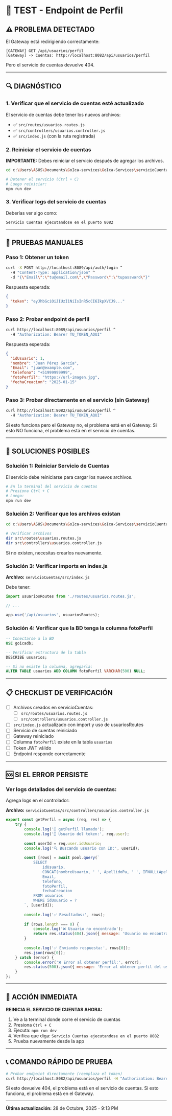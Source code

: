 # 🧪 TEST - Endpoint de Perfil

## ⚠️ PROBLEMA DETECTADO

El Gateway está redirigiendo correctamente:
```
[GATEWAY] GET /api/usuarios/perfil
[Gateway] -> Cuentas: http://localhost:8082/api/usuarios/perfil
```

Pero el servicio de cuentas devuelve 404.

---

## 🔍 DIAGNÓSTICO

### **1. Verificar que el servicio de cuentas esté actualizado**

El servicio de cuentas debe tener los nuevos archivos:
- ✅ `src/routes/usuarios.routes.js`
- ✅ `src/controllers/usuarios.controller.js`
- ✅ `src/index.js` (con la ruta registrada)

### **2. Reiniciar el servicio de cuentas**

**IMPORTANTE:** Debes reiniciar el servicio después de agregar los archivos.

```bash
cd c:\Users\ASUS\Documents\GoIca-services\GoIca-Services\servicioCuentas

# Detener el servicio (Ctrl + C)
# Luego reiniciar:
npm run dev
```

### **3. Verificar logs del servicio de cuentas**

Deberías ver algo como:
```
Servicio Cuentas ejecutandose en el puerto 8082
```

---

## 🧪 PRUEBAS MANUALES

### **Paso 1: Obtener un token**

```bash
curl -X POST http://localhost:8089/api/auth/login ^
  -H "Content-Type: application/json" ^
  -d "{\"Email\":\"tu@email.com\",\"Password\":\"tupassword\"}"
```

Respuesta esperada:
```json
{
  "token": "eyJhbGciOiJIUzI1NiIsInR5cCI6IkpXVCJ9..."
}
```

### **Paso 2: Probar endpoint de perfil**

```bash
curl http://localhost:8089/api/usuarios/perfil ^
  -H "Authorization: Bearer TU_TOKEN_AQUI"
```

Respuesta esperada:
```json
{
  "idUsuario": 1,
  "nombre": "Juan Pérez García",
  "Email": "juan@example.com",
  "telefono": "+51999999999",
  "fotoPerfil": "https://url-imagen.jpg",
  "fechaCreacion": "2025-01-15"
}
```

### **Paso 3: Probar directamente en el servicio (sin Gateway)**

```bash
curl http://localhost:8082/api/usuarios/perfil ^
  -H "Authorization: Bearer TU_TOKEN_AQUI"
```

Si esto funciona pero el Gateway no, el problema está en el Gateway.
Si esto NO funciona, el problema está en el servicio de cuentas.

---

## 🔧 SOLUCIONES POSIBLES

### **Solución 1: Reiniciar Servicio de Cuentas**

El servicio debe reiniciarse para cargar los nuevos archivos.

```bash
# En la terminal del servicio de cuentas
# Presiona Ctrl + C
# Luego:
npm run dev
```

### **Solución 2: Verificar que los archivos existan**

```bash
cd c:\Users\ASUS\Documents\GoIca-services\GoIca-Services\servicioCuentas

# Verificar archivos
dir src\routes\usuarios.routes.js
dir src\controllers\usuarios.controller.js
```

Si no existen, necesitas crearlos nuevamente.

### **Solución 3: Verificar imports en index.js**

**Archivo:** `servicioCuentas/src/index.js`

Debe tener:
```javascript
import usuariosRoutes from './routes/usuarios.routes.js';

// ...

app.use('/api/usuarios', usuariosRoutes);
```

### **Solución 4: Verificar que la BD tenga la columna fotoPerfil**

```sql
-- Conectarse a la BD
USE goicadb;

-- Verificar estructura de la tabla
DESCRIBE usuarios;

-- Si no existe la columna, agregarla:
ALTER TABLE usuarios ADD COLUMN fotoPerfil VARCHAR(500) NULL;
```

---

## 📋 CHECKLIST DE VERIFICACIÓN

- [ ] Archivos creados en servicioCuentas:
  - [ ] `src/routes/usuarios.routes.js`
  - [ ] `src/controllers/usuarios.controller.js`
- [ ] `src/index.js` actualizado con import y uso de usuariosRoutes
- [ ] Servicio de cuentas reiniciado
- [ ] Gateway reiniciado
- [ ] Columna `fotoPerfil` existe en la tabla `usuarios`
- [ ] Token JWT válido
- [ ] Endpoint responde correctamente

---

## 🆘 SI EL ERROR PERSISTE

### **Ver logs detallados del servicio de cuentas:**

Agrega logs en el controlador:

**Archivo:** `servicioCuentas/src/controllers/usuarios.controller.js`

```javascript
export const getPerfil = async (req, res) => {
    try {
        console.log('📍 getPerfil llamado');
        console.log('👤 Usuario del token:', req.user);
        
        const userId = req.user.idUsuario;
        console.log('🔍 Buscando usuario con ID:', userId);
        
        const [rows] = await pool.query(`
            SELECT 
                idUsuario,
                CONCAT(nombreUsuario, ' ', ApellidoPa, ' ', IFNULL(ApellidoMa, '')) as nombre,
                Email,
                telefono,
                fotoPerfil,
                fechaCreacion
            FROM usuarios
            WHERE idUsuario = ?
        `, [userId]);
        
        console.log('✅ Resultados:', rows);
        
        if (rows.length === 0) {
            console.log('❌ Usuario no encontrado');
            return res.status(404).json({ message: 'Usuario no encontrado' });
        }
        
        console.log('✅ Enviando respuesta:', rows[0]);
        res.json(rows[0]);
    } catch (error) {
        console.error('❌ Error al obtener perfil:', error);
        res.status(500).json({ message: 'Error al obtener perfil del usuario' });
    }
};
```

---

## 🎯 ACCIÓN INMEDIATA

**REINICIA EL SERVICIO DE CUENTAS AHORA:**

1. Ve a la terminal donde corre el servicio de cuentas
2. Presiona `Ctrl + C`
3. Ejecuta: `npm run dev`
4. Verifica que diga: `Servicio Cuentas ejecutandose en el puerto 8082`
5. Prueba nuevamente desde la app

---

## 📞 COMANDO RÁPIDO DE PRUEBA

```bash
# Probar endpoint directamente (reemplaza el token)
curl http://localhost:8082/api/usuarios/perfil -H "Authorization: Bearer TU_TOKEN"
```

Si esto devuelve 404, el problema está en el servicio de cuentas.
Si esto funciona, el problema está en el Gateway.

---

**Última actualización:** 28 de Octubre, 2025 - 9:13 PM
